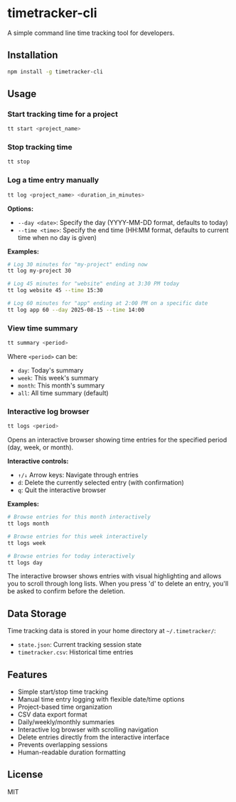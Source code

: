 # timetracker-cli

A simple command line time tracking tool for developers.

## Installation

```bash
npm install -g timetracker-cli
```

## Usage

### Start tracking time for a project
```bash
tt start <project_name>
```

### Stop tracking time
```bash
tt stop
```

### Log a time entry manually
```bash
tt log <project_name> <duration_in_minutes>
```

**Options:**
- `--day <date>`: Specify the day (YYYY-MM-DD format, defaults to today)
- `--time <time>`: Specify the end time (HH:MM format, defaults to current time when no day is given)

**Examples:**
```bash
# Log 30 minutes for "my-project" ending now
tt log my-project 30

# Log 45 minutes for "website" ending at 3:30 PM today
tt log website 45 --time 15:30

# Log 60 minutes for "app" ending at 2:00 PM on a specific date
tt log app 60 --day 2025-08-15 --time 14:00
```

### View time summary
```bash
tt summary <period>
```

Where `<period>` can be:
- `day`: Today's summary
- `week`: This week's summary
- `month`: This month's summary
- `all`: All time summary (default)

### Interactive log browser
```bash
tt logs <period>
```

Opens an interactive browser showing time entries for the specified period (day, week, or month).

**Interactive controls:**
- `↑/↓` Arrow keys: Navigate through entries
- `d`: Delete the currently selected entry (with confirmation)
- `q`: Quit the interactive browser

**Examples:**
```bash
# Browse entries for this month interactively
tt logs month

# Browse entries for this week interactively  
tt logs week

# Browse entries for today interactively
tt logs day
```

The interactive browser shows entries with visual highlighting and allows you to scroll through long lists. When you press 'd' to delete an entry, you'll be asked to confirm before the deletion.

## Data Storage

Time tracking data is stored in your home directory at `~/.timetracker/`:
- `state.json`: Current tracking session state
- `timetracker.csv`: Historical time entries

## Features

- Simple start/stop time tracking
- Manual time entry logging with flexible date/time options
- Project-based time organization
- CSV data export format
- Daily/weekly/monthly summaries
- Interactive log browser with scrolling navigation
- Delete entries directly from the interactive interface
- Prevents overlapping sessions
- Human-readable duration formatting

## License

MIT